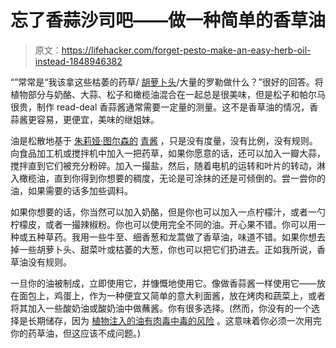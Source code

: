 # 忘了香蒜沙司吧——做一种简单的香草油

> 原文：<https://lifehacker.com/forget-pesto-make-an-easy-herb-oil-instead-1848946382>

“”常常是“我该拿这些枯萎的药草/ [胡萝卜头](https://lifehacker.com/carrot-tops-make-a-surprisingly-good-pesto-1824194408)/大量的罗勒做什么？”很好的回答。将植物部分与奶酪、大蒜、松子和橄榄油混合在一起总是很美味，但是松子和帕尔马很贵，制作 read-deal 香蒜酱通常需要一定量的测量。这不是香草油的情况，香蒜酱更容易，更便宜，美味的继姐妹。



油是松散地基于 [朱莉娅·图尔森的](https://www.juliaturshen.com/) [青酱](https://rockinarugula.com/2017/05/25/julia-turshens-green-sauce/) ，只是没有度量，没有比例，没有规则。向食品加工机或搅拌机中加入一把药草，如果你愿意的话，还可以加入一瓣大蒜，搅拌直到它们被充分粉碎。加入一撮盐，然后，随着电机的运转和叶片的转动，淋入橄榄油，直到你得到你想要的稠度，无论是可涂抹的还是可倾倒的。尝一尝你的油，如果需要的话多加些调料。

如果你想要的话，你当然可以加入奶酪，但是你也可以加入一点柠檬汁，或者一勺柠檬皮，或者一撮辣椒粉。你也可以使用完全不同的油。开心果不错。你可以用一种或五种草药。我用一些牛至、细香葱和龙蒿做了香草油，味道不错。如果你想去掉一些胡萝卜头、甜菜叶或枯萎的大葱，你也可以把它们扔进去。正如我所说，香草油没有规则。

一旦你的油被制成，立即使用它，并慷慨地使用它。像做香蒜酱一样使用它——放在面包上，鸡蛋上，作为一种便宜又简单的意大利面酱，放在烤肉和蔬菜上，或者将其加入一些酸奶油或酸奶油中做蘸酱。你有很多选择。(然而，你没有的一个选择是长期储存，因为 [植物注入的油有肉毒中毒的风险](https://www.extension.uidaho.edu/publishing/pdf/PNW/PNW664.pdf) 。这意味着你必须一次用完你的药草油，但这应该不成问题。)